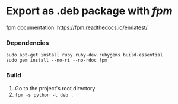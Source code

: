 
# Export as .deb package with *fpm*

fpm documentation: https://fpm.readthedocs.io/en/latest/

### Dependencies
```shell
sudo apt-get install ruby ruby-dev rubygems build-essential
sudo gem install --no-ri --no-rdoc fpm 
```

### Build
1. Go to the project's root directory
2. `fpm -s python -t deb .`